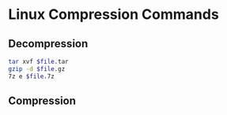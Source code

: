 # Linux Compression Commands

## Decompression

```bash
tar xvf $file.tar
gzip -d $file.gz
7z e $file.7z
```

## Compression